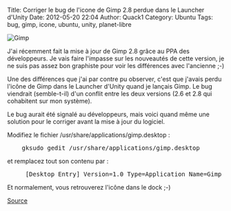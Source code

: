 Title: Corriger le bug de l'icone de Gimp 2.8 perdue dans le Launcher d'Unity
Date: 2012-05-20 22:04
Author: Quack1
Category: Ubuntu
Tags: bug, gimp, icone, ubuntu, unity, planet-libre

![Gimp](static/static/upload/gimp.png "Gimp")

J'ai récemment fait la mise à jour de Gimp 2.8 grâce au PPA des
développeurs. Je vais faire l'impasse sur les nouveautés de cette
version, je ne suis pas assez bon graphiste pour voir les différences
avec l'ancienne ;-)

Une des différences que j'ai par contre pu observer, c'est que j'avais
perdu l'icône de Gimp dans le Launcher d'Unity quand je lançais Gimp. Le
bug viendrait (semble-t-il) d'un conflit entre les deux versions (2.6 et
2.8 qui cohabitent sur mon système).

Le bug aurait été signalé au développeurs, mais voici quand même une
solution pour le corriger avant la mise à jour du logiciel.

Modifiez le fichier /usr/share/applications/gimp.desktop :

<pre>
    gksudo gedit /usr/share/applications/gimp.desktop
</pre>

et remplacez tout son contenu par :

<pre>
     [Desktop Entry] Version=1.0 Type=Application Name=Gimp 2.8 Comment=Create images and edit photographs Exec=/usr/bin/gimp-2.8 %U TryExec=/usr/bin/gimp-2.8 Icon=gimp Terminal=false Categories=Graphics;2DGraphics;RasterGraphics;GTK; X-GNOME-Bugzilla-Bugzilla=GNOME X-GNOME-Bugzilla-Product=GIMP X-GNOME-Bugzilla-Component=General X-GNOME-Bugzilla-Version=2.8.0 X-GNOME-Bugzilla-OtherBinaries=gimp-2.8 MimeType=application/postscript;application/pdf;image/bmp;image/g3fax;image/gif;image/x-fits;image/pcx;image/x-portable-anymap;image/x-portable-bitmap;image/x-portable-graymap;image/x-portable-pixmap;image/x-psd;image/x-sgi;image/x-tga;image/x-xbitmap;image/x-xwindowdump;image/x-xcf;image/x-compressed-xcf;image/x-gimp-gbr;image/x-gimp-pat;image/x-gimp-gih;image/tiff;image/jpeg;image/x-psp;image/png;image/x-icon;image/x-xpixmap;image/svg+xml;application/pdf;image/x-wmf;image/jp2;image/jpeg2000;image/jpx;image/x-xcursor;
</pre>

Et normalement, vous retrouverez l'icône dans le dock ;-)

[Source](http://www.taltan.fr/post/2012/05/19/Regler-le-bug-de-l-icone-Gimp-invisible-dans-le-lanceur-lateral-sous-Ubuntu-12.04 "Icone Gimp")
